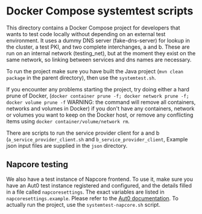 # Docker Compose systemtest scripts

This directory contains a Docker Compose project for developers that wants to test code locally 
without depending on an external test environment.
It uses a dummy DNS server (fake-dns-server) for lookup in the cluster, a test PKI, and two 
complete interchanges, a and b. These are run on an internal network (testing_net), but at the 
moment they exist on the same network, so linking between services and dns names are necessary.

To run the project make sure you have built the Java project (`mvn clean package` in the parent 
directory), then use the `systemtest.sh`.

If you encounter any problems starting the project, try doing either a hard prune of Docker,
(`docker container prune -f; docker network prune -f; docker volume prune -f` WARNING: the 
command will remove all containers, networks and volumes in Docker) if you don't have
any containers, network or volumes you want to keep on the Docker host, or remove any 
conflicting items using `docker container/volume/network rm`.

There are scripts to run the service provider client for a and b (`a_service_provider_client.sh` and `b_service_provider_client`,
Example json input files are supplied in the `json` directory.

## Napcore testing

We also have a test instance of Napcore frontend. To use it, make sure you have an Aut0 test
instance registered and configured, and the details filled in a file called `napcoresettings`.
The exact variables are listed in `napcoresettings.example`.
Please refer to the [Aut0 documentation](https://auth0.com/docs/quickstart/webapp/nextjs/interactive).
To actually run the project, use the `systemtest-napcore.sh` script.
